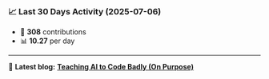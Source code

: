 <!--START_STATS-->
### 📈 Last 30 Days Activity (2025-07-06)  
- 🧮 **308** contributions  
- 📊 **10.27** per day
---
📝 **Latest blog:** [**Teaching AI to Code Badly (On Purpose)**](https://andriak.com/blog/badly-trained-ai)
<!--END_STATS-->
